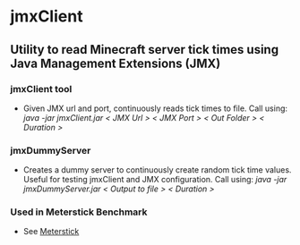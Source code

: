 # jmxClient
## Utility to read Minecraft server tick times using Java Management Extensions (JMX)

### jmxClient tool
- Given JMX url and port, continuously reads tick times to file. 
  Call using: _java -jar jmxClient.jar < JMX Url > < JMX Port > < Out Folder > < Duration >_

### jmxDummyServer
- Creates a dummy server to continuously create random tick time values. Useful for testing jmxClient and
JMX configuration. Call using: _java -jar jmxDummyServer.jar < Output to file > < Duration >_

### Used in Meterstick Benchmark
- See [Meterstick](https://github.com/JerritEic/Meterstick) 



